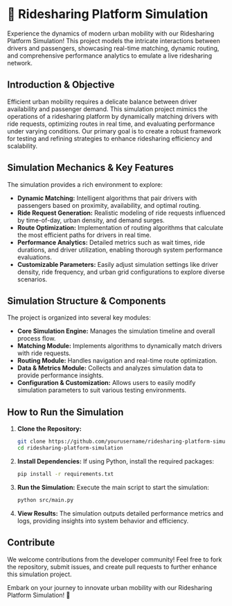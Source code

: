 # 🚖 Ridesharing Platform Simulation

Experience the dynamics of modern urban mobility with our Ridesharing Platform Simulation! This project models the intricate interactions between drivers and passengers, showcasing real-time matching, dynamic routing, and comprehensive performance analytics to emulate a live ridesharing network.

## Introduction & Objective

Efficient urban mobility requires a delicate balance between driver availability and passenger demand. This simulation project mimics the operations of a ridesharing platform by dynamically matching drivers with ride requests, optimizing routes in real time, and evaluating performance under varying conditions. Our primary goal is to create a robust framework for testing and refining strategies to enhance ridesharing efficiency and scalability.

## Simulation Mechanics & Key Features

The simulation provides a rich environment to explore:
- **Dynamic Matching:** Intelligent algorithms that pair drivers with passengers based on proximity, availability, and optimal routing.
- **Ride Request Generation:** Realistic modeling of ride requests influenced by time-of-day, urban density, and demand surges.
- **Route Optimization:** Implementation of routing algorithms that calculate the most efficient paths for drivers in real time.
- **Performance Analytics:** Detailed metrics such as wait times, ride durations, and driver utilization, enabling thorough system performance evaluations.
- **Customizable Parameters:** Easily adjust simulation settings like driver density, ride frequency, and urban grid configurations to explore diverse scenarios.

## Simulation Structure & Components

The project is organized into several key modules:
- **Core Simulation Engine:** Manages the simulation timeline and overall process flow.
- **Matching Module:** Implements algorithms to dynamically match drivers with ride requests.
- **Routing Module:** Handles navigation and real-time route optimization.
- **Data & Metrics Module:** Collects and analyzes simulation data to provide performance insights.
- **Configuration & Customization:** Allows users to easily modify simulation parameters to suit various testing environments.

## How to Run the Simulation

1. **Clone the Repository:**  
   ```bash
   git clone https://github.com/yourusername/ridesharing-platform-simulation.git
   cd ridesharing-platform-simulation
2. **Install Dependencies:**
  If using Python, install the required packages:
    ```bash
    pip install -r requirements.txt
3. **Run the Simulation:**
  Execute the main script to start the simulation:
    ```bash
    python src/main.py
4. **View Results:**
  The simulation outputs detailed performance metrics and logs, providing insights into system behavior and efficiency.

## Contribute
We welcome contributions from the developer community! Feel free to fork the repository, submit issues, and create pull requests to further enhance this simulation project.

Embark on your journey to innovate urban mobility with our Ridesharing Platform Simulation! 🚀

